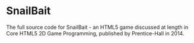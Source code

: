 SnailBait
=========

The full source code for SnailBait - an HTML5 game discussed at length in Core HTML5 2D Game Programming, published by Prentice-Hall in 2014.
